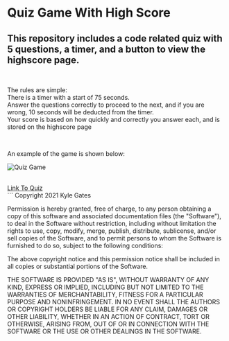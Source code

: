 <h1>Quiz Game With High Score</h1>

<h2>This repository includes a code related quiz with 5 questions, a timer, and a button to view the highscore page.</h2>
<br>

<p>The rules are simple:<br> 
There is a timer with a start of 75 seconds.<br> 
Answer the questions correctly to proceed to the next, and if you are wrong, 10 seconds will be deducted from the timer.<br> 
Your score is based on how quickly and correctly you answer each, and is stored on the highscore page</p>

<br>

<p>An example of the game is shown below:<p>

![Quiz Game](https://user-images.githubusercontent.com/70537665/101086837-4aa20300-3566-11eb-9730-21369edd641f.gif)


<br>
<a href="https://al0harussia.github.io/Quiz-Game-With-High-Score/">Link To Quiz</a>

<br>
```
Copyright 2021 Kyle Gates

Permission is hereby granted, free of charge, to any person obtaining a copy of this software and associated documentation files (the "Software"), to deal in the Software without restriction, including without limitation the rights to use, copy, modify, merge, publish, distribute, sublicense, and/or sell copies of the Software, and to permit persons to whom the Software is furnished to do so, subject to the following conditions:

The above copyright notice and this permission notice shall be included in all copies or substantial portions of the Software.

THE SOFTWARE IS PROVIDED "AS IS", WITHOUT WARRANTY OF ANY KIND, EXPRESS OR IMPLIED, INCLUDING BUT NOT LIMITED TO THE WARRANTIES OF MERCHANTABILITY, FITNESS FOR A PARTICULAR PURPOSE AND NONINFRINGEMENT. IN NO EVENT SHALL THE AUTHORS OR COPYRIGHT HOLDERS BE LIABLE FOR ANY CLAIM, DAMAGES OR OTHER LIABILITY, WHETHER IN AN ACTION OF CONTRACT, TORT OR OTHERWISE, ARISING FROM, OUT OF OR IN CONNECTION WITH THE SOFTWARE OR THE USE OR OTHER DEALINGS IN THE SOFTWARE.
```
